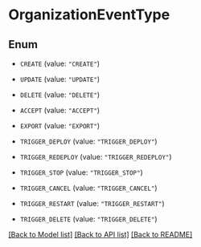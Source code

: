 # OrganizationEventType

## Enum


* `CREATE` (value: `"CREATE"`)

* `UPDATE` (value: `"UPDATE"`)

* `DELETE` (value: `"DELETE"`)

* `ACCEPT` (value: `"ACCEPT"`)

* `EXPORT` (value: `"EXPORT"`)

* `TRIGGER_DEPLOY` (value: `"TRIGGER_DEPLOY"`)

* `TRIGGER_REDEPLOY` (value: `"TRIGGER_REDEPLOY"`)

* `TRIGGER_STOP` (value: `"TRIGGER_STOP"`)

* `TRIGGER_CANCEL` (value: `"TRIGGER_CANCEL"`)

* `TRIGGER_RESTART` (value: `"TRIGGER_RESTART"`)

* `TRIGGER_DELETE` (value: `"TRIGGER_DELETE"`)


[[Back to Model list]](../README.md#documentation-for-models) [[Back to API list]](../README.md#documentation-for-api-endpoints) [[Back to README]](../README.md)


